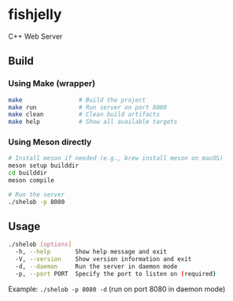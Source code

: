 # fishjelly
C++ Web Server

## Build

### Using Make (wrapper)

```bash
make                # Build the project
make run            # Run server on port 8080
make clean          # Clean build artifacts
make help           # Show all available targets
```

### Using Meson directly

```bash
# Install meson if needed (e.g., brew install meson on macOS)
meson setup builddir
cd builddir
meson compile

# Run the server
./shelob -p 8080
```

## Usage

```bash
./shelob [options]
  -h, --help       Show help message and exit
  -V, --version    Show version information and exit
  -d, --daemon     Run the server in daemon mode
  -p, --port PORT  Specify the port to listen on (required)
```

Example: `./shelob -p 8080 -d` (run on port 8080 in daemon mode)